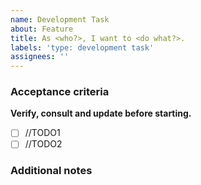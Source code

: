 ```yaml
---
name: Development Task
about: Feature
title: As <who?>, I want to <do what?>.
labels: 'type: development task'
assignees: ''
---
```


### Acceptance criteria

**Verify, consult and update before starting.**

- [ ] //TODO1
- [ ] //TODO2

### Additional notes
